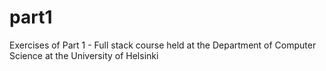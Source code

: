 # part1
Exercises of Part 1  - Full stack course held at the Department of Computer Science at the University of Helsinki
